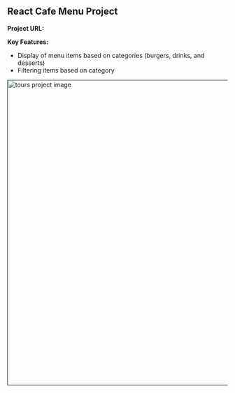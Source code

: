 ## React Cafe Menu Project

**Project URL:**

**Key Features:**

- Display of menu items based on categories (burgers, drinks, and desserts)
- Filtering items based on category

<a href='' target='_blank'>
<img src='./src/' width='700' alt='tours project image'>
</a>
